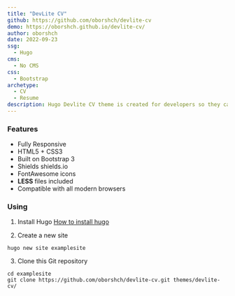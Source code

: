 ```yaml
---
title: "DevLite CV"
github: https://github.com/oborshch/devlite-cv
demo: https://oborshch.github.io/devlite-cv/
author: oborshch
date: 2022-09-23
ssg:
  - Hugo
cms:
  - No CMS
css:
  - Bootstrap
archetype:
  - CV
  - Resume
description: Hugo Devlite CV theme is created for developers so they can create their CV effortlessly
---
```


### Features

* Fully Responsive
* HTML5 + CSS3
* Built on Bootstrap 3
* Shields shields.io
* FontAwesome icons
* **LESS** files included
* Compatible with all modern browsers

### Using

1. Install Hugo
[How to install hugo](https://gohugo.io/overview/installing/)

2. Create a new site
```
hugo new site examplesite
```
3. Clone this Git repository
```
cd examplesite
git clone https://github.com/oborshch/devlite-cv.git themes/devlite-cv/
```
